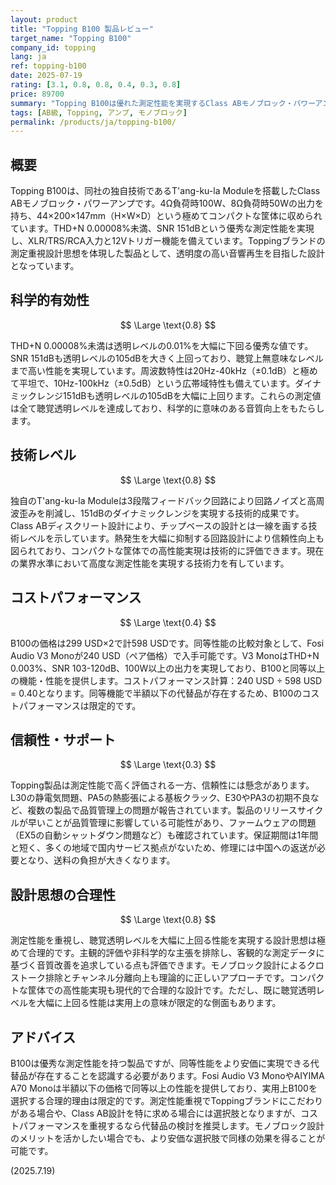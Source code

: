 ```yaml
---
layout: product
title: "Topping B100 製品レビュー"
target_name: "Topping B100"
company_id: topping
lang: ja
ref: topping-b100
date: 2025-07-19
rating: [3.1, 0.8, 0.8, 0.4, 0.3, 0.8]
price: 89700
summary: "Topping B100は優れた測定性能を実現するClass ABモノブロック・パワーアンプですが、同等性能の製品が半額以下で入手可能なためコストパフォーマンスに課題があります。"
tags: [AB級, Topping, アンプ, モノブロック]
permalink: /products/ja/topping-b100/
---
```

## 概要

Topping B100は、同社の独自技術であるT'ang-ku-la Moduleを搭載したClass ABモノブロック・パワーアンプです。4Ω負荷時100W、8Ω負荷時50Wの出力を持ち、44×200×147mm（H×W×D）という極めてコンパクトな筐体に収められています。THD+N 0.00008%未満、SNR 151dBという優秀な測定性能を実現し、XLR/TRS/RCA入力と12Vトリガー機能を備えています。Toppingブランドの測定重視設計思想を体現した製品として、透明度の高い音響再生を目指した設計となっています。

## 科学的有効性

$$ \Large \text{0.8} $$

THD+N 0.00008%未満は透明レベルの0.01%を大幅に下回る優秀な値です。SNR 151dBも透明レベルの105dBを大きく上回っており、聴覚上無意味なレベルまで高い性能を実現しています。周波数特性は20Hz-40kHz（±0.1dB）と極めて平坦で、10Hz-100kHz（±0.5dB）という広帯域特性も備えています。ダイナミックレンジ151dBも透明レベルの105dBを大幅に上回ります。これらの測定値は全て聴覚透明レベルを達成しており、科学的に意味のある音質向上をもたらします。

## 技術レベル

$$ \Large \text{0.8} $$

独自のT'ang-ku-la Moduleは3段階フィードバック回路により回路ノイズと高周波歪みを削減し、151dBのダイナミックレンジを実現する技術的成果です。Class ABディスクリート設計により、チップベースの設計とは一線を画する技術レベルを示しています。熱発生を大幅に抑制する回路設計により信頼性向上も図られており、コンパクトな筐体での高性能実現は技術的に評価できます。現在の業界水準において高度な測定性能を実現する技術力を有しています。

## コストパフォーマンス

$$ \Large \text{0.4} $$

B100の価格は299 USD×2で計598 USDです。同等性能の比較対象として、Fosi Audio V3 Monoが240 USD（ペア価格）で入手可能です。V3 MonoはTHD+N 0.003%、SNR 103-120dB、100W以上の出力を実現しており、B100と同等以上の機能・性能を提供します。コストパフォーマンス計算：240 USD ÷ 598 USD = 0.40となります。同等機能で半額以下の代替品が存在するため、B100のコストパフォーマンスは限定的です。

## 信頼性・サポート

$$ \Large \text{0.3} $$

Topping製品は測定性能で高く評価される一方、信頼性には懸念があります。L30の静電気問題、PA5の熱膨張による基板クラック、E30やPA3の初期不良など、複数の製品で品質管理上の問題が報告されています。製品のリリースサイクルが早いことが品質管理に影響している可能性があり、ファームウェアの問題（EX5の自動シャットダウン問題など）も確認されています。保証期間は1年間と短く、多くの地域で国内サービス拠点がないため、修理には中国への返送が必要となり、送料の負担が大きくなります。

## 設計思想の合理性

$$ \Large \text{0.8} $$

測定性能を重視し、聴覚透明レベルを大幅に上回る性能を実現する設計思想は極めて合理的です。主観的評価や非科学的な主張を排除し、客観的な測定データに基づく音質改善を追求している点も評価できます。モノブロック設計によるクロストーク排除とチャンネル分離向上も理論的に正しいアプローチです。コンパクトな筐体での高性能実現も現代的で合理的な設計です。ただし、既に聴覚透明レベルを大幅に上回る性能は実用上の意味が限定的な側面もあります。

## アドバイス

B100は優秀な測定性能を持つ製品ですが、同等性能をより安価に実現できる代替品が存在することを認識する必要があります。Fosi Audio V3 MonoやAIYIMA A70 Monoは半額以下の価格で同等以上の性能を提供しており、実用上B100を選択する合理的理由は限定的です。測定性能重視でToppingブランドにこだわりがある場合や、Class AB設計を特に求める場合には選択肢となりますが、コストパフォーマンスを重視するなら代替品の検討を推奨します。モノブロック設計のメリットを活かしたい場合でも、より安価な選択肢で同様の効果を得ることが可能です。

(2025.7.19)